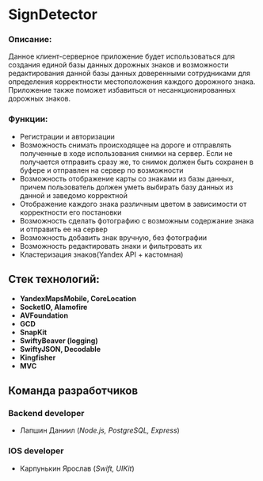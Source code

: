 # SignDetector
### **Описание:**
Данное клиент-серверное приложение будет использоваться для создания единой базы данных дорожных знаков и возможности редактирования данной базы данных доверенными сотрудниками для определения корректности местоположения каждого дорожного знака. Приложение также поможет избавиться от несанкционированных дорожных знаков.
### **Функции:**
* Регистрации и авторизации 
* Возможность снимать происходящее на дороге и отправлять полученные в ходе использования снимки на сервер. Если не получается отправить сразу же, то снимок должен быть сохранен в буфере и отправлен на сервер по возможности
* Возможность отображение карты со знаками из базы данных, причем пользователь должен уметь выбирать базу данных из данной и заведомо корректной
* Отображение каждого знака различным цветом в зависимости от корректности его постановки
* Возможность сделать фотографию с возможным содержание знака и отправить ее на сервер
* Возможность добавить знак вручную, без фотографии
* Возможность редактировать знаки и фильтровать их
* Кластеризация знаков(Yandex API + кастомная)
## **Стек технологий:**
* **YandexMapsMobile, CoreLocation**
* **SocketIO, Alamofire**
* **AVFoundation**
* **GCD**
* **SnapKit**
* **SwiftyBeaver (logging)**
* **SwiftyJSON, Decodable**
* **Kingfisher**
* **MVC**

## Команда разработчиков
### Backend developer
* Лапшин Даниил (*Node.js, PostgreSQL, Express*)

### IOS developer
* Карпунькин Ярослав (*Swift, UIKit*)
